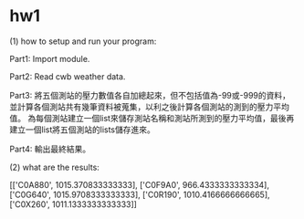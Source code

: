 # hw1
(1) how to setup and run your program:

Part1: Import module.

Part2: Read cwb weather data.

Part3: 將五個測站的壓力數值各自加總起來，但不包括值為-99或-999的資料，並計算各個測站共有幾筆資料被蒐集，以利之後計算各個測站的測到的壓力平均值。
為每個測站建立一個list來儲存測站名稱和測站所測到的壓力平均值，最後再建立一個list將五個測站的lists儲存進來。

Part4: 輸出最終結果。

(2) what are the results:

[['C0A880', 1015.370833333333], ['C0F9A0', 966.4333333333334], ['C0G640', 1015.9708333333333], ['C0R190', 1010.4166666666665], ['C0X260', 1011.1333333333333]]
